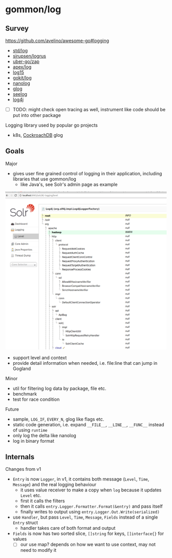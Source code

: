 # gommon/log

## Survey

https://github.com/avelino/awesome-go#logging

- [std/log](std-log.md)
- [sirupsen/logrus](logrus.md)
- [uber-go/zap](zap.md)
- [apex/log](apex-log.md)
- [log15](log15.md)
- [gokit/log](gokit-log.md)
- [nanolog](nanolog.md)
- [glog](glog.md)
- [seelog](seelog.md)
- [log4j](log4j.md)
- [ ] TODO: might check open tracing as well, instrument like code should be put into other package

Logging library used by popular go projects

- k8s, [CockroachDB](https://github.com/cockroachdb/cockroach/tree/master/pkg/util/log) glog

## Goals

Major

- gives user fine grained control of logging in their application, including libraries that use gommon/log
  - like Java's, see Solr's admin page as example

![solr-log-admin](solr-log-admin.png)

- support level and context
- provide detail information when needed, i.e. file:line that can jump in Gogland

Minor

- util for filtering log data by package, file etc.
- benchmark
- test for race condition

Future

- sample, `LOG_IF`, `EVERY_N`, glog like flags etc.
- static code generation, i.e. expand `__FILE__`, `__LINE__`, `__FUNC__` instead of using `runtime`
- only log the delta like nanolog
- log in binary format

## Internals

Changes from v1

- `Entry` is now `Logger`, in v1, it contains both message (`Level`, `Time`, `Message`) and the real logging behaviour
  - it uses value receiver to make a copy when `log` because it updates `Level` etc.
  - first it calls the filters
  - then it calls `entry.Logger.Formatter.Format(&entry)` and pass itself
  - finally writes to output using `entry.Logger.Out.Write(serialized)`
- use `Handler`, but pass `Level`, `Time`, `Message`, `Fields` instead of a single `Entry` struct
  - handler takes care of both format and output
- `Fields` is now has two sorted slice, `[]string` for keys, `[]interface{}` for values
  - [ ] our use map? depends on how we want to use context, may not need to modify it